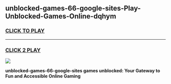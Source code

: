 
## unblocked-games-66-google-sites-Play-Unblocked-Games-Online-dqhym
<h3>
<a href="https://premium76.site?title=unblocked-games-66-google-sites&ref=24A">CLICK TO PLAY</a></h3>
<hr>

<h3>
<a href="https://premium76.site?title=unblocked-games-66-google-sites&ref=24A">CLICK 2 PLAY</a>
  
</h3>

<a href="https://premium76.site?title=unblocked-games-66-google-sites&ref=24A"><img src="https://clearcache.store/games.png"></a>


**unblocked-games-66-google-sites games unblocked: Your Gateway to Fun and Accessible Online Gaming**
